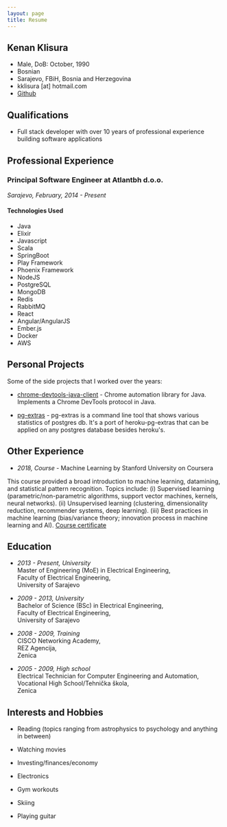 ```yaml
---
layout: page
title: Resume
---
```


## Kenan Klisura

- Male, DoB: October, 1990
- Bosnian
- Sarajevo, FBiH, Bosnia and Herzegovina
- kklisura [at] hotmail.com
- [Github](https://github.com/kklisura)

## Qualifications

- Full stack developer with over 10 years of professional experience building software applications

## Professional Experience

### Principal Software Engineer at Atlantbh d.o.o.

_Sarajevo, February, 2014 - Present_

#### Technologies Used

- Java
- Elixir
- Javascript
- Scala
- SpringBoot
- Play Framework
- Phoenix Framework
- NodeJS
- PostgreSQL
- MongoDB
- Redis
- RabbitMQ
- React
- Angular/AngularJS
- Ember.js
- Docker
- AWS

## Personal Projects

Some of the side projects that I worked over the years:

- [chrome-devtools-java-client](https://github.com/kklisura/chrome-devtools-java-client) - Chrome automation library for Java. Implements a Chrome DevTools protocol in Java.

- [pg-extras](https://github.com/kklisura/pg-extras) - pg-extras is a command line tool that shows various statistics of postgres db. It's a port of heroku-pg-extras that can be applied on any postgres database besides heroku's.

## Other Experience

- _2018, Course_ - Machine Learning by Stanford University on Coursera

This course provided a broad introduction to machine learning, datamining, and statistical pattern recognition. Topics include: (i) Supervised learning (parametric/non-parametric algorithms, support vector machines, kernels, neural networks). (ii) Unsupervised learning (clustering, dimensionality reduction, recommender systems, deep learning). (iii) Best practices in machine learning (bias/variance theory; innovation process in machine learning and AI). [Course certificate](https://www.coursera.org/account/accomplishments/certificate/BC22TL237G26)

## Education

- _2013 - Present, University_  
Master of Engineering (MoE) in Electrical Engineering,  
Faculty of Electrical Engineering,  
University of Sarajevo

- _2009 - 2013, University_  
Bachelor of Science (BSc) in Electrical Engineering,  
Faculty of Electrical Engineering,  
University of Sarajevo

- _2008 - 2009, Training_  
CISCO Networking Academy,  
REZ Agencija,  
Zenica

- _2005 - 2009, High school_  
Electrical Technician for Computer Engineering and Automation,  
Vocational High School/Tehnička škola,  
Zenica

## Interests and Hobbies

- Reading (topics ranging from astrophysics to psychology and anything in between)

- Watching movies

- Investing/finances/economy

- Electronics

- Gym workouts

- Skiing

- Playing guitar
